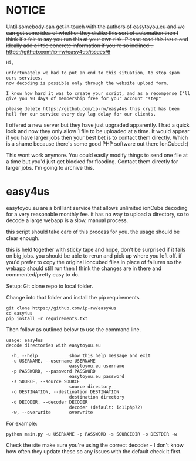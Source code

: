 NOTICE
======
~~Until somebody can get in touch with the authors of easytoyou.eu and we can get some idea of whether they dislike this sort of automation then I think it's fair to say you run this at your own risk. Please read this issue and ideally add a little concrete information if you're so inclined...
https://github.com/ip-rw/easy4us/issues/6~~

```
Hi,

unfortunately we had to put an end to this situation, to stop spam ours services.
now decoding is possible only through the website upload form.

I know how hard it was to create your script, and as a recompense I'll give you 90 days of membership free for your account "step"

please delete https://github.com/ip-rw/easy4us this crypt has been hell for our service every day lag delay for our clients.
```

I offered a new server but they have just upgraded apparently. I had a quick look and now they only allow 1 file to be uploaded at a time. It would appear if you have larger jobs then your best bet is to contact them directly. Which is a shame because there's some good PHP software out there IonCubed :)

This wont work anymore. You could easily modify things to send one file at a time but you'd just get blocked for flooding. Contact them directly for larger jobs. I'm going to archive this.

easy4us
=======

easytoyou.eu are a brilliant service that allows unlimited ionCube decoding for a very reasonable monthly fee. it has no
way to upload a directory, so to decode a large webapp is a slow, manual process.

this script should take care of this process for you. the usage should be clear enough.

this is held together with sticky tape and hope, don't be surprised if it fails on big jobs. you should be able to rerun 
and pick up where you left off. if you'd prefer to copy the original ioncubed files in place of failures so the webapp should still run then I think the changes are in there and commented/pretty easy to do.

Setup:
Git clone repo to local folder.

Change into that folder and install the pip requirements
```
git clone https://github.com/ip-rw/easy4us
cd easy4us
pip install -r requirements.txt
```
Then follow as outlined below to use the command line.

```
usage: easy4us
decode directories with easytoyou.eu

  -h, --help            show this help message and exit
  -u USERNAME, --username USERNAME
                        easytoyou.eu username
  -p PASSWORD, --password PASSWORD
                        easytoyou.eu password
  -s SOURCE, --source SOURCE
                        source directory
  -o DESTINATION, --destination DESTINATION
                        destination directory
  -d DECODER, --decoder DECODER
                        decoder (default: ic11php72)
  -w, --overwrite       overwrite

```

For example:
```
python main.py -u USERNAME -p PASSWORD -s SOURCEDIR -o DESTDIR -w 
```
Check the site make sure you're using the correct decoder - I don't know how often they update these so any issues with the default check it first.
